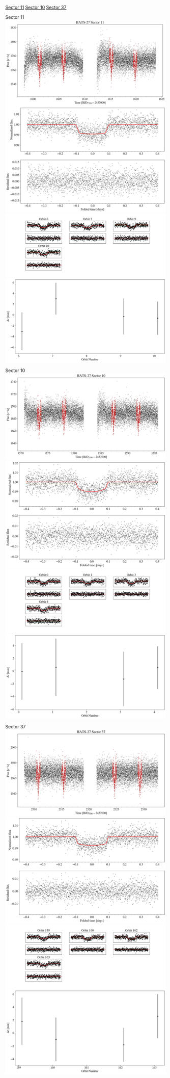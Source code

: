 [Sector 11](#sector11)
[Sector 10](#sector10)
[Sector 37](#sector37)

<a name = "sector11"></a>
Sector 11
![alt text](/tt/HATS-27_Sector_11/HATS-27_Sector_11_a_TimeSeries.png)
![alt text](/tt/HATS-27_Sector_11/HATS-27_Sector_11_b_FoldedLightCurve.png)
![alt text](/tt/HATS-27_Sector_11/HATS-27_Sector_11_b_IndividualTransitsWithFit.png)
![alt text](/tt/HATS-27_Sector_11/HATS-27_Sector_11_c_TimingResiduals.png)

<a name = "sector10"></a>
Sector 10
![alt text](/tt/HATS-27_Sector_10/HATS-27_Sector_10_a_TimeSeries.png)
![alt text](/tt/HATS-27_Sector_10/HATS-27_Sector_10_b_FoldedLightCurve.png)
![alt text](/tt/HATS-27_Sector_10/HATS-27_Sector_10_b_IndividualTransitsWithFit.png)
![alt text](/tt/HATS-27_Sector_10/HATS-27_Sector_10_c_TimingResiduals.png)

<a name = "sector37"></a>
Sector 37
![alt text](/tt/HATS-27_Sector_37/HATS-27_Sector_37_a_TimeSeries.png)
![alt text](/tt/HATS-27_Sector_37/HATS-27_Sector_37_b_FoldedLightCurve.png)
![alt text](/tt/HATS-27_Sector_37/HATS-27_Sector_37_b_IndividualTransitsWithFit.png)
![alt text](/tt/HATS-27_Sector_37/HATS-27_Sector_37_c_TimingResiduals.png)

